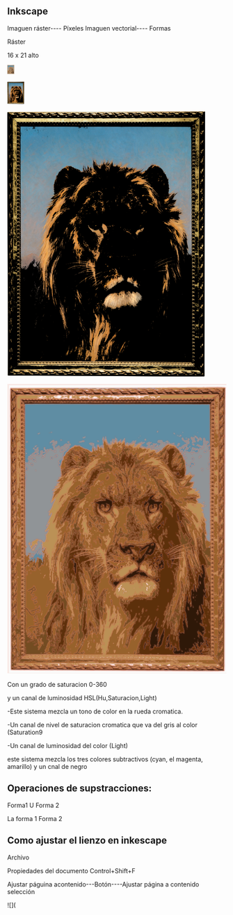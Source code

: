 ## Inkscape

Imaguen ráster---- Píxeles
Imaguen vectorial---- Formas

Ráster


16 x 21 alto


![](https://raw.githubusercontent.com/Baelyn1/1-Trimestre/main/leon01.png)

![](https://raw.githubusercontent.com/Baelyn1/Arduino/main/leon02.png)

![](https://raw.githubusercontent.com/Baelyn1/1-Trimestre/main/leon03.png)

![](https://raw.githubusercontent.com/Baelyn1/1-Trimestre/main/leon04.png)





Con un grado de saturacion  0-360

y un canal de luminosidad  HSL(Hu,Saturacion,Light)

-Este sistema mezcla un tono de color en la rueda cromatica.

-Un canal de nivel de saturacion cromatica que va del gris al color (Saturation9

-Un canal de luminosidad del color (Light)

este sistema mezcla los tres colores subtractivos (cyan, el magenta, amarillo) y un cnal de negro



## Operaciones de supstracciones:



Forma1 U Forma 2

La forma 1 Forma 2



## Como ajustar el lienzo en inkescape

Archivo

Propiedades del documento Control+Shift+F

Ajustar páguina acontenido---Botón----Ajustar página a contenido selección

![](











